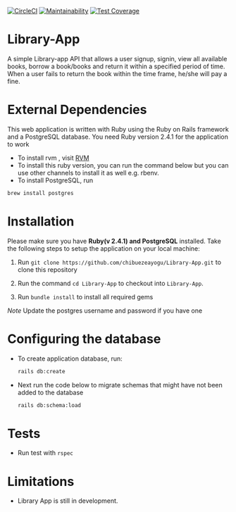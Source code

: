 [![CircleCI](https://circleci.com/gh/chibuezeayogu/Library-App.svg?style=svg)](https://circleci.com/gh/chibuezeayogu/Library-App) [![Maintainability](https://api.codeclimate.com/v1/badges/7aaa3ab8b684af003550/maintainability)](https://codeclimate.com/github/chibuezeayogu/Library-App/maintainability) [![Test Coverage](https://api.codeclimate.com/v1/badges/7aaa3ab8b684af003550/test_coverage)](https://codeclimate.com/github/chibuezeayogu/Library-App/test_coverage)

# Library-App
A simple Library-app API that allows a user signup, signin, view all available books, borrow a book/books and return it within a specified period of time. When a user fails to return the book within the time frame, he/she will pay a fine.

# External Dependencies
This web application is written with Ruby using the Ruby on Rails framework and a PostgreSQL database. You need Ruby version 2.4.1 for the application to work
* To install rvm , visit [RVM](https://rvm.io/rvm/install)
* To install this ruby version, you can run the command below but you can use other channels to install it as well e.g. rbenv. 
* To install PostgreSQL, run 
```bash
brew install postgres
```
# Installation
Please make sure you have **Ruby(v 2.4.1) and PostgreSQL** installed. Take the following steps to setup the application on your local machine:

1. Run `git clone https://github.com/chibuezeayogu/Library-App.git` to clone this repository

2. Run the command `cd Library-App` to checkout into `Library-App`.

2. Run `bundle install` to install all required gems

*Note* Update the postgres username and password if you have one

# Configuring the database
* To create application database, run:
    ```bash
    rails db:create
    ```
* Next run the code below to migrate schemas that might have not been added to the database

    ```bash
    rails db:schema:load
    ```
# Tests
* Run test with `rspec`

# Limitations
* Library App is still in development.
